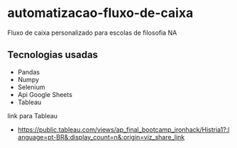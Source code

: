 # automatizacao-fluxo-de-caixa
 Fluxo de caixa personalizado para escolas de filosofia NA


## Tecnologias usadas
- Pandas
- Numpy
- Selenium 
- Api Google Sheets
- Tableau


link para Tableau
- https://public.tableau.com/views/ap_final_bootcamp_ironhack/Histria1?:language=pt-BR&:display_count=n&:origin=viz_share_link
